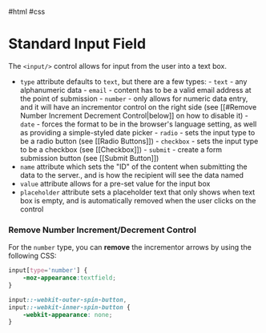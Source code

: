 #html #css

# Standard Input Field
The `<input/>` control allows for input from the user into a text box.
- `type` attribute defaults to `text`, but there are a few types:
	  - `text` - any alphanumeric data
	  - `email` - content has to be a valid email address at the point of submission
	  - `number` - only allows for numeric data entry, and it will have an incrementor control on the right side (see [[#Remove Number Increment Decrement Control|below]] on how to disable it)
	  - `date` - forces the format to be in the browser's language setting, as well as providing a simple-styled date picker
	  - `radio` - sets the input type to be a radio button (see [[Radio Buttons]])
	  - `checkbox` - sets the input type to be a checkbox (see [[Checkbox]])
	  - `submit` - create a form submission button (see [[Submit Button]])
- `name` attribute which sets the "ID" of the content when submitting the data to the server., and is how the recipient will see the data named
- `value` attribute allows for a pre-set value for the input box
- `placeholder` attribute sets a placeholder text that only shows when text box is empty, and is automatically removed when the user clicks on the control

### Remove Number Increment/Decrement Control
For the `number` type, you can **remove** the incrementor arrows by using the following CSS:
```css
input[type='number'] {
    -moz-appearance:textfield;
}

input::-webkit-outer-spin-button,
input::-webkit-inner-spin-button {
    -webkit-appearance: none;
}
```